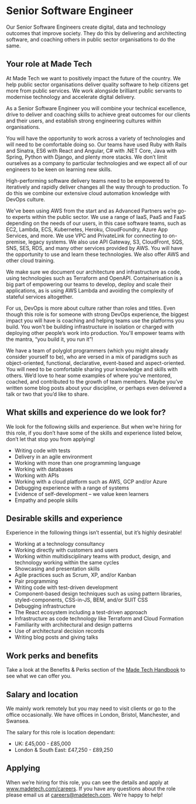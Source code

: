 # Senior Software Engineer

Our Senior Software Engineers create digital, data and technology outcomes that improve society. They do this by delivering and architecting software, and coaching others in public sector organisations to do the same.

## Your role at Made Tech

At Made Tech we want to positively impact the future of the country. We help public sector organisations deliver quality software to help citizens get more from public services. We work alongside brilliant public servants to modernise technology and accelerate digital delivery.

As a Senior Software Engineer you will combine your technical excellence, drive to deliver and coaching skills to achieve great outcomes for our clients and their users, and establish strong engineering cultures within organisations.

You will have the opportunity to work across a variety of technologies and will need to be comfortable doing so. Our teams have used Ruby with Rails and Sinatra, ES6 with React and Angular, C# with .NET Core, Java with Spring, Python with Django, and plenty more stacks. We don’t limit ourselves as a company to particular technologies and we expect all of our engineers to be keen on learning new skills.

High-performing software delivery teams need to be empowered to iteratively and rapidly deliver changes all the way through to production. To do this we combine our extensive cloud automation knowledge with DevOps culture.

We've been using AWS from the start and as Advanced Partners we’re go-to experts within the public sector. We use a range of IaaS, PaaS and FaaS depending on the needs of our users, in this case software teams, such as EC2, Lambda, ECS, Kubernetes, Heroku, CloudFoundry, Azure App Services, and more. We use VPC and PrivateLink for connecting to on-premise, legacy systems. We also use API Gateway, S3, CloudFront, SQS, SNS, SES, RDS, and many other services provided by AWS. You will have the opportunity to use and learn these technologies. We also offer AWS and other cloud training.

We make sure we document our architecture and infrastructure as code, using technologies such as Terraform and OpenAPI. Containerisation is a big part of empowering our teams to develop, deploy and scale their applications, as is using AWS Lambda and avoiding the complexity of stateful services altogether. 

For us, DevOps is more about culture rather than roles and titles. Even though this role is for someone with strong DevOps experience, the biggest impact you will have is coaching and helping teams use the platforms you build. You won't be building infrastructure in isolation or charged with deploying other people’s work into production. You'll empower teams with the mantra, “you build it, you run it”!

We have a team of polyglot programmers (which you might already consider yourself to be), who are versed in a mix of paradigms such as object-oriented, functional, declarative, event-based and aspect-oriented. You will need to be comfortable sharing your knowledge and skills with others. We’d love to hear some examples of where you’ve mentored, coached, and contributed to the growth of team members. Maybe you’ve written some blog posts about your discipline, or perhaps even delivered a talk or two that you’d like to share.

## What skills and experience do we look for?

We look for the following skills and experience. But when we’re hiring for this role, if you don’t have some of the skills and experience listed below, don’t let that stop you from applying! 

- Writing code with tests
- Delivery in an agile environment
- Working with more than one programming language
- Working with databases
- Working with APIs
- Working with a cloud platform such as AWS, GCP and/or Azure
- Debugging experience with a range of systems
- Evidence of self-development – we value keen learners
- Empathy and people skills


## Desirable skills and experience

Experience in the following things isn’t essential, but it’s highly desirable!

- Working at a technology consultancy
- Working directly with customers and users
- Working within multidisciplinary teams with product, design, and technology working within the same cycles
- Showcasing and presentation skills
- Agile practices such as Scrum, XP, and/or Kanban
- Pair programming
- Writing code with test-driven development
- Component-based design techniques such as using pattern libraries, styled-components, CSS-in-JS, BEM, and/or SUIT CSS
- Debugging infrastructure
- The React ecosystem including a test-driven approach
- Infrastructure as code technology like Terraform and Cloud Formation
- Familiarity with architectural and design patterns
- Use of architectural decision records
- Writing blog posts and giving talks

## Work perks and benefits

Take a look at the Benefits & Perks section of the [Made Tech Handbook](https://github.com/madetech/handbook) to see what we can offer you. 

## Salary and location

We mainly work remotely but you may need to visit clients or go to the office occasionally. We have offices in London, Bristol, Manchester, and Swansea. 

The salary for this role is location dependant:
- UK: £45,000 - £85,000
- London & South East: £47,250 - £89,250

## Applying

When we’re hiring for this role, you can see the details and apply at www.madetech.com/careers. If you have any questions about the role please email us at [careers@madetech.com](mailto:careers@madetech.com). We’re happy to help!
